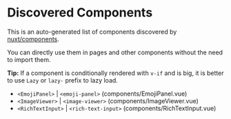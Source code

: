 # Discovered Components

This is an auto-generated list of components discovered by [nuxt/components](https://github.com/nuxt/components).

You can directly use them in pages and other components without the need to import them.

**Tip:** If a component is conditionally rendered with `v-if` and is big, it is better to use `Lazy` or `lazy-` prefix to lazy load.

- `<EmojiPanel>` | `<emoji-panel>` (components/EmojiPanel.vue)
- `<ImageViewer>` | `<image-viewer>` (components/ImageViewer.vue)
- `<RichTextInput>` | `<rich-text-input>` (components/RichTextInput.vue)
